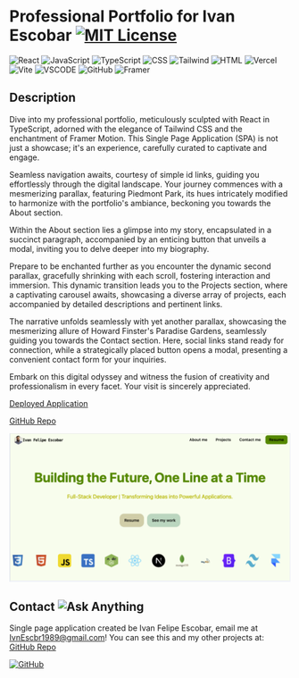 # Professional Portfolio for Ivan Escobar [![MIT License](https://img.shields.io/static/v1?label=license&message=MIT&color=red)](https://choosealicense.com/licenses/mit/)

![React](https://img.shields.io/badge/React-20232A?style=for-the-badge&logo=react&logoColor=61DAFB)
![JavaScript](https://img.shields.io/badge/JavaScript-F7DF1E?style=for-the-badge&logo=JavaScript&logoColor=white)
![TypeScript](https://img.shields.io/badge/TypeScript-007ACC?style=for-the-badge&logo=typescript&logoColor=white)
![CSS](https://img.shields.io/badge/CSS-239120?&style=for-the-badge&logo=css3&logoColor=white)
![Tailwind](https://img.shields.io/badge/Tailwind_CSS-38B2AC?style=for-the-badge&logo=tailwind-css&logoColor=white)
![HTML](https://img.shields.io/badge/HTML5-E34F26?style=for-the-badge&logo=html5&logoColor=white)
![Vercel](https://img.shields.io/badge/Vercel-000000?style=for-the-badge&logo=vercel&logoColor=white)
![Vite](https://img.shields.io/badge/Vite-B73BFE?style=for-the-badge&logo=vite&logoColor=FFD62E)
![VSCODE](https://img.shields.io/badge/Visual_Studio_Code-0078D4?style=for-the-badge&logo=visual%20studio%20code&logoColor=white)
![GitHub](https://img.shields.io/badge/GitHub-100000?style=for-the-badge&logo=github&logoColor=white)
![Framer](https://img.shields.io/badge/Framer-black?style=for-the-badge&logo=framer&logoColor=blue)

## Description

Dive into my professional portfolio, meticulously sculpted with React in TypeScript, adorned with the elegance of Tailwind CSS and the enchantment of Framer Motion. This Single Page Application (SPA) is not just a showcase; it's an experience, carefully curated to captivate and engage.

Seamless navigation awaits, courtesy of simple id links, guiding you effortlessly through the digital landscape. Your journey commences with a mesmerizing parallax, featuring Piedmont Park, its hues intricately modified to harmonize with the portfolio's ambiance, beckoning you towards the About section.

Within the About section lies a glimpse into my story, encapsulated in a succinct paragraph, accompanied by an enticing button that unveils a modal, inviting you to delve deeper into my biography.

Prepare to be enchanted further as you encounter the dynamic second parallax, gracefully shrinking with each scroll, fostering interaction and immersion. This dynamic transition leads you to the Projects section, where a captivating carousel awaits, showcasing a diverse array of projects, each accompanied by detailed descriptions and pertinent links.

The narrative unfolds seamlessly with yet another parallax, showcasing the mesmerizing allure of Howard Finster's Paradise Gardens, seamlessly guiding you towards the Contact section. Here, social links stand ready for connection, while a strategically placed button opens a modal, presenting a convenient contact form for your inquiries.

Embark on this digital odyssey and witness the fusion of creativity and professionalism in every facet. Your visit is sincerely appreciated.

[Deployed Application](https://www.ivanfelipe.com/)

[GitHub Repo](https://github.com/IvanFelipeEscobar/portfolio)

[![Screenshot](./public/images/screenshot.png)](https://www.ivanfelipe.com/)

## Contact ![Ask Anything](https://img.shields.io/badge/Ask%20me-anything-1abc9c.svg)

Single page application created be Ivan Felipe Escobar, email me at IvnEscbr1989@gmail.com! You can see this and my other projects at: 
[GitHub Repo](https://github.com/IvanFelipeEscobar/portfolio)

 [![GitHub](https://img.shields.io/badge/GitHub-100000?style=for-the-badge&logo=github&logoColor=white)](https://github.com/IvanFelipeEscobar)
